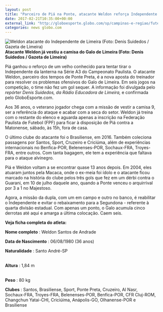 ```yaml
---
layout: post
title: "Parceiro de Piá na Ponte, atacante Weldon reforça Independente na A3"
date: 2017-02-21T10:35:00+00:00
external_link: "http://globoesporte.globo.com/sp/campinas-e-regiao/futebol/times/independente-de-limeira/noticia/2017/02/parceiro-de-pia-na-ponte-atacante-weldon-reforca-independente-na-a3.html"
categories: news globo.com
---
```

 ![Weldon atacante do Independente de Limeira (Foto: Denis Suidedos / Gazeta de Limeira)](http://s2.glbimg.com/YzhQMZLnm3J9ODAT3j9PRpoTw2Y=/0x150:540x863/300x397/s.glbimg.com/es/ge/f/original/2017/02/20/atacante_independente.jpg "Weldon atacante do Independente de Limeira (Foto: Denis Suidedos / Gazeta de Limeira)")**Atacante Weldon já vestiu a camisa do&nbsp;Galo de Limeira (Foto: Denis Suidedos / Gazeta de Limeira)**

Piá ganhou o reforço de um velho conhecido para tentar tirar o Independente da lanterna na Série A3 do Campeonato Paulista. O atacante Weldon, parceiro dos tempos de Ponte Preta, é a nova aposta do treinador para resolver os problemas ofensivos do Galo de Limeira. Em seis jogos na competição, o time não fez um gol sequer. A informação foi divulgada pelo _repórter Denis Suidedos, da Rádio Educadora de Limeira,_ e confirmada pelo GloboEsporte.com.&nbsp;

Aos 36 anos, o veterano jogador chega com a missão de vestir a camisa 9, ser a referência do ataque e acabar com a seca do setor. Weldon já treina com o restante do elenco e aguarda apenas a inscrição na Federação Paulista de Futebol (FPF) para ficar à disposição de Piá contra a Matonense, sábado, às 15h, fora de casa.

O último clube do atacante foi o Brasiliense, em 2016. Também coleciona passagens por Santos, Sport, Cruzeiro e Criciúma, além de experiências internacionais no Benfica-POR, Belenenses-POR, Sochaux-FRA, Troyes-FRA, entre outros. Com tanta bagagem, ele tem a experiência que faltava para o ataque alvinegro.&nbsp;

Piá e Weldon voltam a se encontrar quase 13 anos depois. Em 2004, eles atuaram juntos pela Macaca, onde o ex-meia foi ídolo e o atacante ficou marcado na história do clube pelos três gols que fez em um dérbi contra o Guarani, em 10 de julho daquele ano, quando a Ponte venceu o arquirrival por 3 a 1 no Majestoso.&nbsp;

Agora, a missão da dupla, com um em campo e outro no banco, é reabilitar o Independente e evitar o rebaixamento para a Segundona - referente à quarta divisão estadual. Com apenas um ponto, o Galo acumula cinco derrotas até aqui e amarga a última colocação. Caem seis.&nbsp;

**Veja ficha completa do atleta:**

**Nome completo** : Weldon Santos de Andrade

**Data de Nascimento** : 06/08/1980 (36 anos)

**Naturalidade** : Santo André-SP &nbsp; &nbsp; &nbsp; &nbsp; &nbsp; &nbsp; &nbsp; &nbsp; &nbsp; &nbsp; &nbsp; &nbsp; &nbsp; &nbsp; &nbsp; &nbsp; &nbsp; &nbsp; &nbsp; &nbsp; &nbsp; &nbsp; &nbsp; &nbsp; &nbsp; &nbsp; &nbsp; &nbsp; &nbsp; &nbsp; &nbsp; &nbsp; &nbsp; &nbsp; &nbsp; &nbsp; &nbsp; &nbsp; &nbsp; &nbsp; &nbsp; &nbsp; &nbsp; &nbsp; &nbsp; &nbsp; &nbsp; &nbsp;

**Altura** : 1,84 m &nbsp; &nbsp; &nbsp; &nbsp; &nbsp; &nbsp; &nbsp; &nbsp; &nbsp; &nbsp; &nbsp; &nbsp; &nbsp; &nbsp; &nbsp; &nbsp; &nbsp; &nbsp; &nbsp; &nbsp; &nbsp; &nbsp; &nbsp; &nbsp; &nbsp; &nbsp; &nbsp; &nbsp; &nbsp; &nbsp; &nbsp; &nbsp; &nbsp; &nbsp; &nbsp; &nbsp; &nbsp; &nbsp; &nbsp; &nbsp; &nbsp; &nbsp; &nbsp; &nbsp; &nbsp; &nbsp; &nbsp; &nbsp; &nbsp; &nbsp; &nbsp; &nbsp; &nbsp; &nbsp; &nbsp; &nbsp; &nbsp; &nbsp; &nbsp; &nbsp; &nbsp; &nbsp;

**Peso** : 80 kg

**Clubes** : Santos, Brasiliense, Sport, Ponte Preta, Cruzeiro, Al Nasr, Sochaux-FRA, Troyes-FRA, Belenenses-POR, Benfica-POR, CFR Cluj-ROM, Changchun Yatai-CHI, Criciúima, Anápolis-GO, Olhanense-POR e Brasiliense&nbsp;

